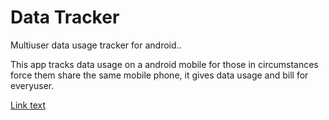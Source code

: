 # Data Tracker

Multiuser data usage tracker for android..

This app tracks data usage on a android mobile for those in circumstances force them share the same mobile phone, it gives data usage and bill for everyuser.

[Link text](https://github.com/devhima/Data-Tracker/blob/main/APK/DataTracker.apk 'DOWNLOAD APK')